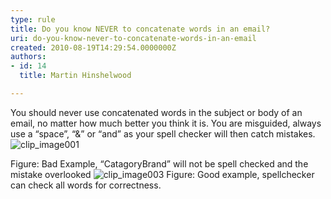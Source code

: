 ```yaml
---
type: rule
title: Do you know NEVER to concatenate words in an email?
uri: do-you-know-never-to-concatenate-words-in-an-email
created: 2010-08-19T14:29:54.0000000Z
authors:
- id: 14
  title: Martin Hinshelwood

---
```


 You should never use concatenated words in the subject or body of an email, no matter how much better you think it is. You are misguided, always use a “space”, “&” or “and” as your spell checker will then catch mistakes.  
![clip_image001](/Communication/RulesToBetterEmail/PublishingImages/RuleNeverConcatenateWordsBad.png "clip_image001")

Figure: Bad Example, “CatagoryBrand” will not be spell checked and the mistake overlooked 
![clip_image003](/Communication/RulesToBetterEmail/PublishingImages/RuleNeverConcatenateWordsGood.png "clip_image003") 
Figure: Good example, spellchecker can check all words for correctness.

